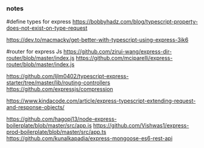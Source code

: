### notes

#define types for express
https://bobbyhadz.com/blog/typescript-property-does-not-exist-on-type-request

https://dev.to/macmacky/get-better-with-typescript-using-express-3ik6

#router for express Js
https://github.com/zirui-wang/express-dir-router/blob/master/index.js
https://github.com/mciparelli/express-router/blob/master/index.js

https://github.com/ljlm0402/typescript-express-starter/tree/master/lib/routing-controllers
https://github.com/expressjs/compression

https://www.kindacode.com/article/express-typescript-extending-request-and-response-objects/

https://github.com/hagopj13/node-express-boilerplate/blob/master/src/app.js
https://github.com/Vishwas1/express-prod-boilerplate/blob/master/src/app.ts
https://github.com/kunalkapadia/express-mongoose-es6-rest-api
